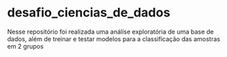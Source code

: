 # desafio_ciencias_de_dados
Nesse repositório foi realizada uma análise exploratória de uma base de dados, além de treinar e testar modelos para a classificação das amostras em 2 grupos
